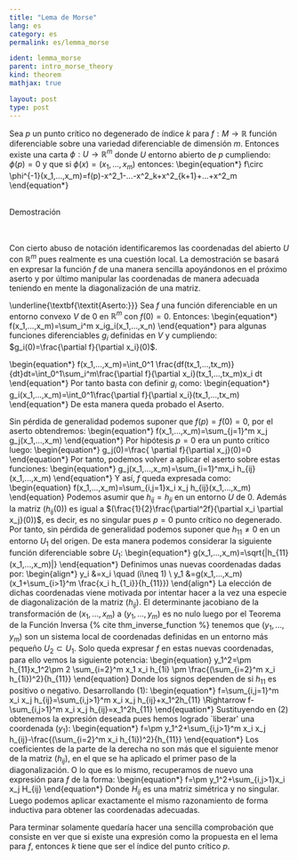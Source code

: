 ```yaml
---
title: "Lema de Morse"
lang: es
category: es
permalink: es/lemma_morse

ident: lemma_morse
parent: intro_morse_theory
kind: theorem
mathjax: true

layout: post
type: post
---
```


<div>

 Sea $p$ un punto crítico no degenerado de índice $k$ para $f:M\rightarrow \mathbb{R}$ función diferenciable sobre una variedad diferenciable de dimensión $m$. Entonces existe una carta $\phi:U\rightarrow \mathbb{R}^m$ donde $U$ entorno abierto de $p$ cumpliendo: $\phi(p)=0$ y que si $\phi(x)=(x_1,...,x_m)$ entonces:
\begin{equation*}
f\circ \phi^{-1}(x_1,...,x_m)=f(p)-x^2_1-...-x^2_k+x^2_{k+1}+...+x^2_m
\end{equation*}
<br><br>

<div class="bcblue boxdissap">
	Demostración
</div><br><br>

<div class="dissap">



Con cierto abuso de notación identificaremos las coordenadas del abierto $U$ con $\mathbb{R}^m$ pues realmente es una cuestión local. La demostración se basará en expresar la función $f$ de una manera sencilla apoyándonos en el próximo aserto y por último manipular las coordenadas de manera adecuada teniendo en mente la diagonalización de una matriz.

\underline{\textbf{\textit{Aserto:}}} Sea $f$ una función diferenciable en un entorno convexo $V$ de $0$ en $\mathbb{R}^m$ con $f(0)=0$. Entonces:
\begin{equation*}
f(x_1,...,x_m)=\sum_i^m x_ig_i(x_1,...,x_n)
\end{equation*}
para algunas funciones diferenciables $g_i$ definidas en $V$ y cumpliendo: $g_i(0)=\frac{\partial f}{\partial x_i}(0)$.

\begin{equation*}
f(x_1,...,x_m)=\int_0^1 \frac{df(tx_1,...,tx_m)}{dt}dt=\int_0^1\sum_i^m\frac{\partial f}{\partial x_i}(tx_1,...,tx_m)x_i dt
\end{equation*}
Por tanto basta con definir $g_i$ como:
\begin{equation*}
g_i(x_1,...,x_m)=\int_0^1\frac{\partial f}{\partial x_i}(tx_1,...,tx_m)
\end{equation*}
De esta manera queda probado el Aserto.

Sin pérdida de generalidad podemos suponer que $f(p)=f(0)=0$, por el aserto obtendremos:
\begin{equation*}
f(x_1,...,x_m)=\sum_{j=1}^m x_j g_j(x_1,...,x_m)
\end{equation*}
Por hipótesis $p=0$ era un punto crítico luego:
\begin{equation*}
g_j(0)=\frac{ \partial f}{\partial x_j}(0)=0
\end{equation*}
Por tanto, podemos volver a aplicar el aserto sobre estas funciones:
\begin{equation*}
g_j(x_1,...,x_m)=\sum_{i=1}^mx_i h_{ij}(x_1,...,x_m)
\end{equation*}
Y así, $f$ queda expresada como:
\begin{equation}
f(x_1,...,x_m)=\sum_{i,j=1}x_i x_j h_{ij}(x_1,...,x_m)
\end{equation}
Podemos asumir que $h_{ij}=h_{ji}$ en un entorno $U$ de $0$. Además la matriz $(h_{ij}(0))$ es igual a $(\frac{1}{2}\frac{\partial^2f}{\partial x_i \partial x_j}(0))$, es decir, es no singular pues $p=0$ punto crítico no degenerado. Por tanto, sin pérdida de generalidad podemos suponer que $h_{11}\neq 0$ en un entorno $U_1$ del origen. De esta manera podemos considerar la siguiente función diferenciable sobre $U_1$:
\begin{equation*}
g(x_1,...,x_m)=\sqrt{|h_{11}(x_1,...,x_m)|}
\end{equation*}
Definimos unas nuevas coordenadas dadas por:
\begin{align*}
y_i &=x_i \quad (i\neq 1) \\
y_1 &=g(x_1,...,x_m) (x_1+\sum_{i>1}^m \frac{x_i h_{1_i}}{h_{11}})
\end{align*}
La elección de dichas coordenadas viene motivada por intentar hacer a la vez una especie de diagonalización de la matriz $(h_{ij})$. El determinante jacobiano de la transformación de $(x_1,...,x_m)$ a $(y_1,...,y_m)$ es no nulo luego por el Teorema de la Función Inversa  {% cite thm_inverse_function %} tenemos que $(y_1,...,y_m)$ son un sistema local de coordenadas definidas en un entorno más pequeño $U_2\subset U_1$. Solo queda expresar $f$ en estas nuevas coordenadas, para ello vemos la siguiente potencia:
\begin{equation}
y_1^2=\pm h_{11}x_1^2\pm 2 \sum_{i=2}^m x_1 x_i h_{1i} \pm \frac{(\sum_{i=2}^m x_i h_{1i})^2}{h_{11}} 
\end{equation}
Donde los signos dependen de si $h_{11}$ es positivo o negativo. Desarrollando $(1)$:
\begin{equation*}
f=\sum_{i,j=1}^m x_i x_j h_{ij}=\sum_{i,j>1}^m x_i x_j h_{ij}+x_1^2h_{11} \Rightarrow f-\sum_{i,j>1}^m x_i x_j h_{ij}=x_1^2h_{11}
\end{equation*}
Sustituyendo en $(2)$ obtenemos la expresión deseada pues hemos logrado `liberar' una coordenada ($y_1$):
\begin{equation*}
f=\pm y_1^2+\sum_{i,j>1}^m x_i x_j h_{ij}-\frac{(\sum_{i=2}^m x_i h_{1i})^2}{h_{11}}
\end{equation*}
Los coeficientes de la parte de la derecha no son más que el siguiente menor de la matriz $(h_{ij})$, en el que se ha aplicado el primer paso de la diagonalización. O lo que es lo mismo, recuperamos de nuevo una expresión para $f$ de la forma:
\begin{equation*}
f=\pm y_1^2+\sum_{i,j>1}x_i x_j H_{ij}
\end{equation*}
Donde $H_{ij}$ es una matriz simétrica y no singular. Luego podemos aplicar exactamente el mismo razonamiento de forma inductiva para obtener las coordenadas adecuadas.

Para terminar solamente quedaría hacer una sencilla comprobación que consiste en ver que si existe una expresión como la propuesta en el lema para $f$, entonces $k$ tiene que ser el índice del punto crítico $p$.
</div>

</div>
